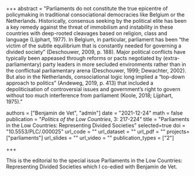 +++
abstract = "Parliaments do not constitute the true epicentre of policymaking in traditional consociational democracies like Belgium or the Netherlands. Historically, consensus seeking by the political elite has been a key remedy against the threat of immobilism and instability in these countries with deep-rooted cleavages based on religion, class and language (Lijphart, 1977). In Belgium, in particular, parliament has been “the victim of the subtle equilibrium that is constantly needed for governing a divided society” (Deschouwer, 2009, p. 188). Major political conflicts have typically been appeased through reforms or pacts negotiated by (extra-parliamentary) party leaders in more secluded environments rather than in the conflictual parliamentary arena (Deschouwer, 1999; Dewachter, 2002). But also in the Netherlands, consociational logic long implied a “top-down approach to politics” (Andeweg, 2019, p. 413) that included a depoliticisation of controversial issues and government’s right to govern without too much interference from parliament (Koole, 2018; Lijphart, 1975)."

authors = ["Benjamin de Vet", "admin"]
date = "2021-12-24"
math = false
publication = "*Politics of the Low Countries*, 3: 217-224"
title = "Parliaments in the Low Countries: Representing Divided Societies"
selected=true
doi = "10.5553/PLC/.000025"
url_code = ""
url_dataset = ""
url_pdf = ""
projects=["parliaments"]
url_slides = ""
url_video = ""
publication_types = ["2"]

+++

This is the editorial to the special issue Parliaments in the Low Countries: Representing Divided Societies which I co-edied with Benjamin de Vet.
